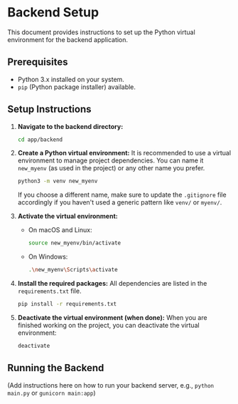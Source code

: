 # Backend Setup

This document provides instructions to set up the Python virtual environment for the backend application.

## Prerequisites

- Python 3.x installed on your system.
- `pip` (Python package installer) available.

## Setup Instructions

1.  **Navigate to the backend directory:**
    ```bash
    cd app/backend
    ```

2.  **Create a Python virtual environment:**
    It is recommended to use a virtual environment to manage project dependencies. You can name it `new_myenv` (as used in the project) or any other name you prefer.
    ```bash
    python3 -m venv new_myenv
    ```
    If you choose a different name, make sure to update the `.gitignore` file accordingly if you haven't used a generic pattern like `venv/` or `myenv/`.

3.  **Activate the virtual environment:**

    -   On macOS and Linux:
        ```bash
        source new_myenv/bin/activate
        ```
    -   On Windows:
        ```bash
        .\new_myenv\Scripts\activate
        ```

4.  **Install the required packages:**
    All dependencies are listed in the `requirements.txt` file.
    ```bash
    pip install -r requirements.txt
    ```

5.  **Deactivate the virtual environment (when done):**
    When you are finished working on the project, you can deactivate the virtual environment:
    ```bash
    deactivate
    ```

## Running the Backend

(Add instructions here on how to run your backend server, e.g., `python main.py` or `gunicorn main:app`) 
